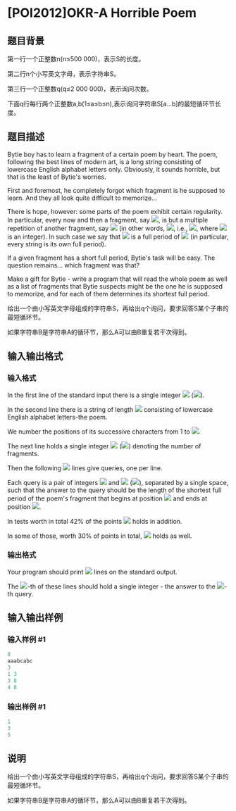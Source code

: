 # [POI2012]OKR-A Horrible Poem

## 题目背景

第一行一个正整数n(n≤500 000)，表示S的长度。

第二行n个小写英文字母，表示字符串S。

第三行一个正整数q(q≤2 000 000)，表示询问次数。

下面q行每行两个正整数a,b(1≤a≤b≤n),表示询问字符串S[a…b]的最短循环节长度。

## 题目描述

Bytie boy has to learn a fragment of a certain poem by heart. The poem, following the best lines of modern art, is a long string consisting of lowercase English alphabet letters only. Obviously, it sounds horrible, but that is the least of Bytie's worries.

First and foremost, he completely forgot which fragment is he supposed to learn. And they all look quite difficult to memorize...

There is hope, however: some parts of the poem exhibit certain regularity. In particular, every now and then a fragment, say ![](http://main.edu.pl/images/OI19/okr-en-tex.1.png), is but a multiple repetition of another fragment, say ![](http://main.edu.pl/images/OI19/okr-en-tex.2.png) (in other words, ![](http://main.edu.pl/images/OI19/okr-en-tex.3.png), i.e., ![](http://main.edu.pl/images/OI19/okr-en-tex.4.png), where ![](http://main.edu.pl/images/OI19/okr-en-tex.5.png) is an integer). In such case we say that ![](http://main.edu.pl/images/OI19/okr-en-tex.6.png) is a full period of ![](http://main.edu.pl/images/OI19/okr-en-tex.7.png) (in particular, every string is its own full period).

If a given fragment has a short full period, Bytie's task will be easy. The question remains... which fragment was that?

Make a gift for Bytie - write a program that will read the whole poem as well as a list of fragments that Bytie suspects might be the one he is supposed to memorize, and for each of them determines its shortest full period.

给出一个由小写英文字母组成的字符串S，再给出q个询问，要求回答S某个子串的最短循环节。

如果字符串B是字符串A的循环节，那么A可以由B重复若干次得到。

## 输入输出格式

### 输入格式

In the first line of the standard input there is a single integer ![](http://main.edu.pl/images/OI19/okr-en-tex.8.png) (![](http://main.edu.pl/images/OI19/okr-en-tex.9.png)).

In the second line there is a string of length ![](http://main.edu.pl/images/OI19/okr-en-tex.10.png) consisting of lowercase English alphabet letters-the poem.

We number the positions of its successive characters from 1 to ![](http://main.edu.pl/images/OI19/okr-en-tex.11.png).

The next line holds a single integer ![](http://main.edu.pl/images/OI19/okr-en-tex.12.png) (![](http://main.edu.pl/images/OI19/okr-en-tex.13.png)) denoting the number of fragments.

Then the following ![](http://main.edu.pl/images/OI19/okr-en-tex.14.png) lines give queries, one per line.

Each query is a pair of integers ![](http://main.edu.pl/images/OI19/okr-en-tex.15.png) and ![](http://main.edu.pl/images/OI19/okr-en-tex.16.png) (![](http://main.edu.pl/images/OI19/okr-en-tex.17.png)), separated by a single space, such that the answer to the query should be the length of the shortest full period of the poem's fragment that begins at position ![](http://main.edu.pl/images/OI19/okr-en-tex.18.png) and ends at position ![](http://main.edu.pl/images/OI19/okr-en-tex.19.png).

In tests worth in total 42% of the points ![](http://main.edu.pl/images/OI19/okr-en-tex.20.png) holds in addition.

In some of those, worth 30% of points in total, ![](http://main.edu.pl/images/OI19/okr-en-tex.21.png) holds as well.

### 输出格式

Your program should print ![](http://main.edu.pl/images/OI19/okr-en-tex.22.png) lines on the standard output.

The ![](http://main.edu.pl/images/OI19/okr-en-tex.23.png)-th of these lines should hold a single integer - the answer to the ![](http://main.edu.pl/images/OI19/okr-en-tex.24.png)-th query.

## 输入输出样例

### 输入样例 #1

```cpp
8
aaabcabc
3
1 3
3 8
4 8
```


### 输出样例 #1

```cpp
1
3
5
```


## 说明

给出一个由小写英文字母组成的字符串S，再给出q个询问，要求回答S某个子串的最短循环节。

如果字符串B是字符串A的循环节，那么A可以由B重复若干次得到。

